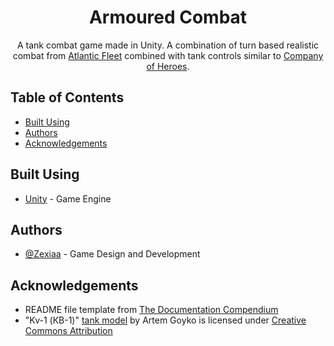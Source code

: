 <h1 align="center">Armoured Combat</h1>

<p align="center"> A tank combat game made in Unity. A combination of turn based realistic combat from <a href="https://store.steampowered.com/app/420440/Atlantic_Fleet/">Atlantic Fleet</a> combined with tank controls similar to <a href="https://store.steampowered.com/app/231430/Company_of_Heroes_2/">Company of Heroes</a>.
<br>
</p>

## Table of Contents
+ [Built Using](#built_using)
+ [Authors](#authors)
+ [Acknowledgements](#acknowledgement)

## Built Using <a name = "built_using"></a>
+ [Unity](https://unity.com) - Game Engine

## Authors <a name = "authors"></a>
+ [@Zexiaa](https://github.com/zexiaa) - Game Design and Development

## Acknowledgements <a name = "acknowledgement"></a>
+ README file template from [The Documentation Compendium](https://github.com/kylelobo/The-Documentation-Compendium/tree/master)
+ "Kv-1 (КВ-1)" [tank model](https://skfb.ly/6x7Uv) by Artem Goyko is licensed under [Creative Commons Attribution](http://creativecommons.org/licenses/by/4.0/)